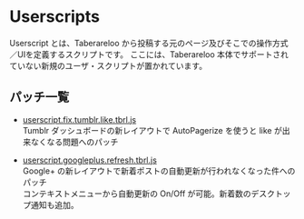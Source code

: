 # Userscripts

Userscript とは、Taberareloo から投稿する元のページ及びそこでの操作方式／UIを定義するスクリプトです。
ここには、Taberareloo 本体でサポートされていない新規のユーザ・スクリプトが置かれています。

## パッチ一覧

* [userscript.fix.tumblr.like.tbrl.js](https://raw.github.com/YungSang/patches-for-taberareloo/master/userscripts/userscript.fix.tumblr.like.tbrl.js)  
	Tumblr ダッシュボードの新レイアウトで AutoPagerize を使うと like が出来なくなる問題へのパッチ

* [userscript.googleplus.refresh.tbrl.js](https://raw.github.com/YungSang/patches-for-taberareloo/master/userscripts/userscript.googleplus.refresh.tbrl.js)  
	Google+ の新レイアウトで新着ポストの自動更新が行われなくなった件へのパッチ  
	コンテキストメニューから自動更新の On/Off が可能。新着数のデスクトップ通知も追加。

